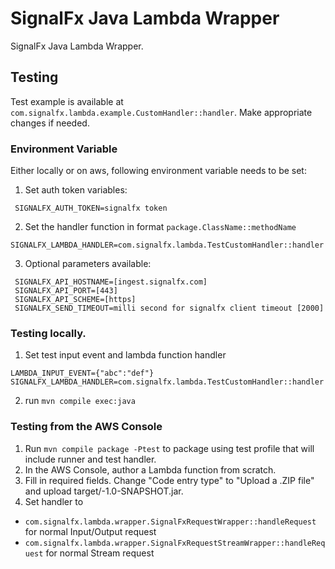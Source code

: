 # SignalFx Java Lambda Wrapper

SignalFx Java Lambda Wrapper.

## Testing
Test example is available at `com.signalfx.lambda.example.CustomHandler::handler`. Make appropriate changes if needed.

### Environment Variable
Either locally or on aws, following environment variable needs to be set:

1) Set auth token variables:
```
 SIGNALFX_AUTH_TOKEN=signalfx token
```
2) Set the handler function in format `package.ClassName::methodName`
```
SIGNALFX_LAMBDA_HANDLER=com.signalfx.lambda.TestCustomHandler::handler
```
3) Optional parameters available:
```
 SIGNALFX_API_HOSTNAME=[ingest.signalfx.com]
 SIGNALFX_API_PORT=[443]
 SIGNALFX_API_SCHEME=[https]
 SIGNALFX_SEND_TIMEOUT=milli second for signalfx client timeout [2000]
```

### Testing locally.
1) Set test input event and lambda function handler
```
LAMBDA_INPUT_EVENT={"abc":"def"}
SIGNALFX_LAMBDA_HANDLER=com.signalfx.lambda.TestCustomHandler::handler
```
2) run `mvn compile exec:java`

### Testing from the AWS Console
1) Run `mvn compile package -Ptest` to package using test profile that will include runner and test handler.
2) In the AWS Console, author a Lambda function from scratch.
3) Fill in required fields. Change "Code entry type" to "Upload a .ZIP file"
and upload target/<mvn-package-name>-1.0-SNAPSHOT.jar.
4) Set handler to
- `com.signalfx.lambda.wrapper.SignalFxRequestWrapper::handleRequest` for normal Input/Output request
- `com.signalfx.lambda.wrapper.SignalFxRequestStreamWrapper::handleRequest` for normal Stream request